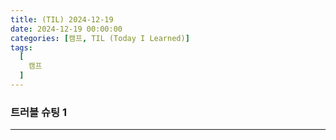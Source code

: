 ```yaml
---
title: (TIL) 2024-12-19
date: 2024-12-19 00:00:00
categories: [캠프, TIL (Today I Learned)]
tags:
  [
    캠프
  ]
---
```


### 트러블 슈팅 1
---
  